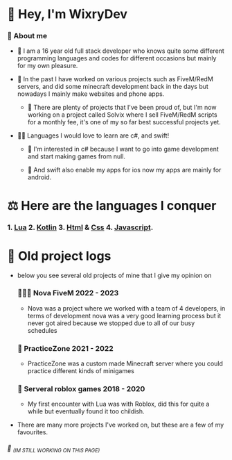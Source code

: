 # 👋 Hey, I'm WixryDev

### 🚀 About me
- 👦 I am a 16 year old full stack developer who knows quite some different programming languages ​​and codes for different occasions but mainly for my own pleasure.

- 📜 In the past I have worked on various projects such as FiveM/RedM servers, and did some minecraft development back in the days but nowadays I mainly make websites and phone apps.

  - 🥇 There are plenty of projects that I've been proud of, but I'm now working on a project called Solvix where I sell FiveM/RedM scripts for a monthly fee, it's one of my so far best successful projects yet.

- 👨‍🎓 Languages I would love to learn are c#, and swift!

  - 🧠 I'm interested in c# because I want to go into game development and start making games from null.

  - 👥 And swift also enable my apps for ios now my apps are mainly for android.

# ⚖️ Here are the languages I conquer

### 1. [Lua](https://www.lua.org/) 2. [Kotlin](https://kotlinlang.org/) 3. [Html](https://www.w3schools.com/howto/howto_make_a_website.asp) & [Css]() 4. [Javascript](https://www.javascript.com/).

# 📕 Old project logs

- below you see several old projects of mine that I give my opinion on

  ### 🧑‍🤝‍🧑 Nova FiveM 2022 - 2023
  
  - Nova was a project where we worked with a team of 4 developers, in terms of development nova was a very good learning process but it never got aired because we stopped due to all of our busy schedules

  ### 🏹 PracticeZone 2021 - 2022
  
  - PracticeZone was a custom made Minecraft server where you could practice different kinds of minigames

  ### 🔧 Serveral roblox games 2018 - 2020
  
  - My first encounter with Lua was with Roblox, did this for quite a while but eventually found it too childish.

- There are many more projects I've worked on, but these are a few of my favourites.

###### 👷 <sub>(IM STILL WORKING ON THIS PAGE)</sub>
